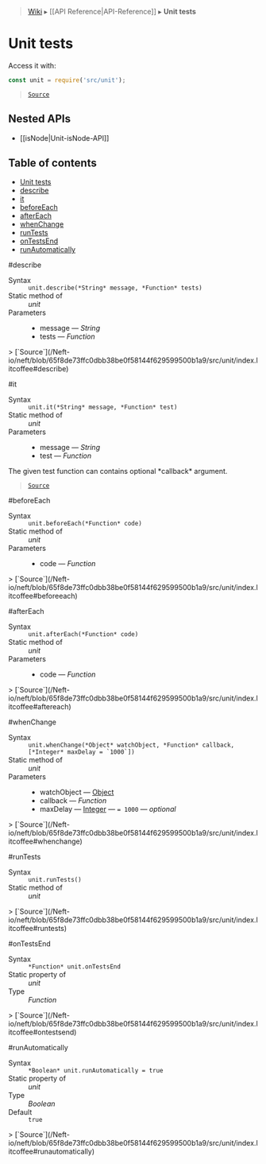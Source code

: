 > [Wiki](Home) ▸ [[API Reference|API-Reference]] ▸ **Unit tests**

# Unit tests

Access it with:
```javascript
const unit = require('src/unit');
```

> [`Source`](/Neft-io/neft/blob/65f8de73ffc0dbb38be0f58144f629599500b1a9/src/unit/index.litcoffee#unit-tests)

## Nested APIs

* [[isNode|Unit-isNode-API]]

## Table of contents
* [Unit tests](#unit-tests)
* [describe](#describe)
* [it](#it)
* [beforeEach](#beforeeach)
* [afterEach](#aftereach)
* [whenChange](#whenchange)
* [runTests](#runtests)
* [onTestsEnd](#ontestsend)
* [runAutomatically](#runautomatically)

#describe
<dl><dt>Syntax</dt><dd><code>unit.describe(&#x2A;String&#x2A; message, &#x2A;Function&#x2A; tests)</code></dd><dt>Static method of</dt><dd><i>unit</i></dd><dt>Parameters</dt><dd><ul><li>message — <i>String</i></li><li>tests — <i>Function</i></li></ul></dd></dl>
> [`Source`](/Neft-io/neft/blob/65f8de73ffc0dbb38be0f58144f629599500b1a9/src/unit/index.litcoffee#describe)

#it
<dl><dt>Syntax</dt><dd><code>unit.it(&#x2A;String&#x2A; message, &#x2A;Function&#x2A; test)</code></dd><dt>Static method of</dt><dd><i>unit</i></dd><dt>Parameters</dt><dd><ul><li>message — <i>String</i></li><li>test — <i>Function</i></li></ul></dd></dl>
The given test function can contains optional *callback* argument.

> [`Source`](/Neft-io/neft/blob/65f8de73ffc0dbb38be0f58144f629599500b1a9/src/unit/index.litcoffee#it)

#beforeEach
<dl><dt>Syntax</dt><dd><code>unit.beforeEach(&#x2A;Function&#x2A; code)</code></dd><dt>Static method of</dt><dd><i>unit</i></dd><dt>Parameters</dt><dd><ul><li>code — <i>Function</i></li></ul></dd></dl>
> [`Source`](/Neft-io/neft/blob/65f8de73ffc0dbb38be0f58144f629599500b1a9/src/unit/index.litcoffee#beforeeach)

#afterEach
<dl><dt>Syntax</dt><dd><code>unit.afterEach(&#x2A;Function&#x2A; code)</code></dd><dt>Static method of</dt><dd><i>unit</i></dd><dt>Parameters</dt><dd><ul><li>code — <i>Function</i></li></ul></dd></dl>
> [`Source`](/Neft-io/neft/blob/65f8de73ffc0dbb38be0f58144f629599500b1a9/src/unit/index.litcoffee#aftereach)

#whenChange
<dl><dt>Syntax</dt><dd><code>unit.whenChange(&#x2A;Object&#x2A; watchObject, &#x2A;Function&#x2A; callback, [&#x2A;Integer&#x2A; maxDelay = `1000`])</code></dd><dt>Static method of</dt><dd><i>unit</i></dd><dt>Parameters</dt><dd><ul><li>watchObject — <a href="/Neft-io/neft/wiki/API/Utils-API#isobject">Object</a></li><li>callback — <i>Function</i></li><li>maxDelay — <a href="/Neft-io/neft/wiki/API/Utils-API#isinteger">Integer</a> — <code>= 1000</code> — <i>optional</i></li></ul></dd></dl>
> [`Source`](/Neft-io/neft/blob/65f8de73ffc0dbb38be0f58144f629599500b1a9/src/unit/index.litcoffee#whenchange)

#runTests
<dl><dt>Syntax</dt><dd><code>unit.runTests()</code></dd><dt>Static method of</dt><dd><i>unit</i></dd></dl>
> [`Source`](/Neft-io/neft/blob/65f8de73ffc0dbb38be0f58144f629599500b1a9/src/unit/index.litcoffee#runtests)

#onTestsEnd
<dl><dt>Syntax</dt><dd><code>&#x2A;Function&#x2A; unit.onTestsEnd</code></dd><dt>Static property of</dt><dd><i>unit</i></dd><dt>Type</dt><dd><i>Function</i></dd></dl>
> [`Source`](/Neft-io/neft/blob/65f8de73ffc0dbb38be0f58144f629599500b1a9/src/unit/index.litcoffee#ontestsend)

#runAutomatically
<dl><dt>Syntax</dt><dd><code>&#x2A;Boolean&#x2A; unit.runAutomatically = true</code></dd><dt>Static property of</dt><dd><i>unit</i></dd><dt>Type</dt><dd><i>Boolean</i></dd><dt>Default</dt><dd><code>true</code></dd></dl>
> [`Source`](/Neft-io/neft/blob/65f8de73ffc0dbb38be0f58144f629599500b1a9/src/unit/index.litcoffee#runautomatically)

